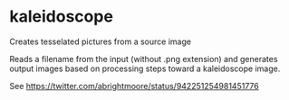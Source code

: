 # kaleidoscope
Creates tesselated pictures from a source image

Reads a filename from the input (without .png extension) and generates output images based on processing steps toward a kaleidoscope image.

See https://twitter.com/abrightmoore/status/942251254981451776
